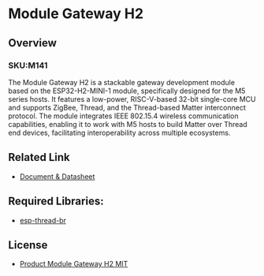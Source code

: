 # Module Gateway H2

## Overview

### SKU:M141

The Module Gateway H2 is a stackable gateway development module based on the ESP32-H2-MINI-1 module, specifically designed for the M5 series hosts. It features a low-power, RISC-V-based 32-bit single-core MCU and supports ZigBee, Thread, and the Thread-based Matter interconnect protocol. The module integrates IEEE 802.15.4 wireless communication capabilities, enabling it to work with M5 hosts to build Matter over Thread end devices, facilitating interoperability across multiple ecosystems.

## Related Link

- [Document & Datasheet]([https://docs.m5stack.com/en/unit/product_Link](https://docs.m5stack.com/en/module/Module%20Gateway%20H2))

## Required Libraries:

- [esp-thread-br]([https://github.com/adafruit/Required_Libraries_Link](https://github.com/espressif/esp-thread-br))

## License

- [Product Module Gateway H2 MIT](LICENSE)
